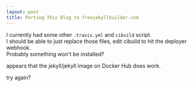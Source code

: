 ```yaml
---
layout: post
title: Porting This Blog to freejekyllbuilder.com
---
```

I currently had some other `.travis.yml` and `cibuild` script.  
I should be able to just replace those files,
edit cibuild to hit the deployer webhook.  
Probably something won't be installed?

  
appears that the jekyll/jekyll image
on Docker Hub does work.
  
try again?

